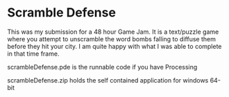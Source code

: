 # Scramble Defense

This was my submission for a 48 hour Game Jam. It is a text/puzzle game where you attempt to unscramble the word bombs falling to diffuse them before they hit your city. I am quite happy with what I was able to complete in that time frame. 

scrambleDefense.pde is the runnable code if you have Processing 

scrambleDefense.zip holds the self contained application for windows 64-bit

